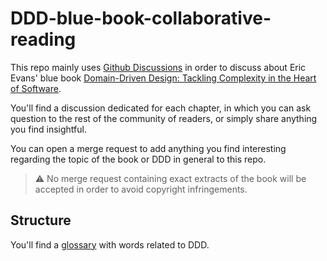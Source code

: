 # DDD-blue-book-collaborative-reading

This repo mainly uses [Github Discussions](https://github.com/Mehdi-H/DDD-blue-book-collaborative-reading/discussions/2)
in order to discuss about Eric Evans' blue
book [Domain-Driven Design: Tackling Complexity in the Heart of Software](https://learning.oreilly.com/library/view/domain-driven-design-tackling/0321125215/).

You'll find a discussion dedicated for each chapter, in which you can ask question to the rest of the community of
readers, or simply share anything you find insightful.

You can open a merge request to add anything you find interesting regarding the topic of the book or DDD in general to
this repo.

> ⚠️ No merge request containing exact extracts of the book will be accepted in order to avoid copyright infringements.

## Structure

You'll find a [glossary](GLOSSARY.md) with words related to DDD.
